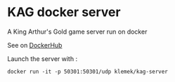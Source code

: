 # KAG docker server
A King Arthur's Gold game server run on docker

See on [DockerHub](https://hub.docker.com/r/klemek/kag-server/)

Launch the server with :
```
docker run -it -p 50301:50301/udp klemek/kag-server
```
